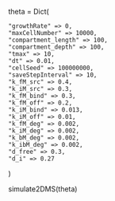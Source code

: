 theta = Dict(

    "growthRate" => 0,
    "maxCellNumber" => 10000,
    "compartment_length" => 100,
    "compartment_depth" => 100,
    "tmax" => 10,
    "dt" => 0.01,
    "cellSeed" => 100000000,
    "saveStepInterval" => 10,
    "k_fM_src" => 0.4,
    "k_iM_src" => 0.3,
    "k_fM_bind" => 0.3,
    "k_fM_off" => 0.2,
    "k_iM_bind" => 0.013,
    "k_iM_off" => 0.01,
    "k_fM_deg" => 0.002,
    "k_iM_deg" => 0.002,
    "k_bM_deg" => 0.002,
    "k_ibM_deg" => 0.002,
    "d_free" => 0.3,
    "d_i" => 0.27
)


simulate2DMS(theta)
